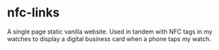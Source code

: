 # nfc-links

A single page static vanilla website. Used in tandem with NFC tags in my watches to display a digital business card when a phone taps my watch. 
